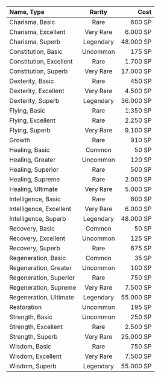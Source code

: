 
| Name, Type              |  Rarity   |      Cost |
| :---------------------- | :-------: | --------: |
| Charisma, Basic         |   Rare    |    600 SP |
| Charisma, Excellent     | Very Rare |  6.000 SP |
| Charisma, Superb        | Legendary | 48.000 SP |
| Constitution, Basic     | Uncommon  |    175 SP |
| Constitution, Excellent |   Rare    |  1.700 SP |
| Constitution, Superb    | Very Rare | 17.000 SP |
| Dexterity, Basic        |   Rare    |    450 SP |
| Dexterity, Excellent    | Very Rare |  4.500 SP |
| Dexterity, Superb       | Legendary | 36.000 SP |
| Flying, Basic           |   Rare    |  1.350 SP |
| Flying, Excellent       |   Rare    |  2.250 SP |
| Flying, Superb          | Very Rare |  9.100 SP |
| Growth                  |   Rare    |    910 SP |
| Healing, Basic          |  Common   |     50 SP |
| Healing, Greater        | Uncommon  |    120 SP |
| Healing, Superior       |   Rare    |    500 SP |
| Healing, Supreme        |   Rare    |  2.000 SP |
| Healing, Ultimate       | Very Rare |  5.000 SP |
| Intelligence, Basic     |   Rare    |    600 SP |
| Intelligence, Excellent | Very Rare |  6.000 SP |
| Intelligence, Superb    | Legendary | 48.000 SP |
| Recovery, Basic         |  Common   |     50 SP |
| Recovery, Excellent     | Uncommon  |    125 SP |
| Recovery, Superb        |   Rare    |    675 SP |
| Regeneration, Basic     |  Common   |     35 SP |
| Regeneration, Greater   | Uncommon  |    100 SP |
| Regeneration, Superior  |   Rare    |    750 SP |
| Regeneration, Supreme   | Very Rare |  7.500 SP |
| Regeneration, Ultimate  | Legendary | 55.000 SP |
| Restoration             | Uncommon  |    195 SP |
| Strength, Basic         | Uncommon  |    250 SP |
| Strength, Excellent     |   Rare    |  2.500 SP |
| Strength, Superb        | Very Rare | 25.000 SP |
| Wisdom, Basic           |   Rare    |    750 SP |
| Wisdom, Excellent       | Very Rare |  7.500 SP |
| Wisdom, Superb          | Legendary | 55.000 SP |